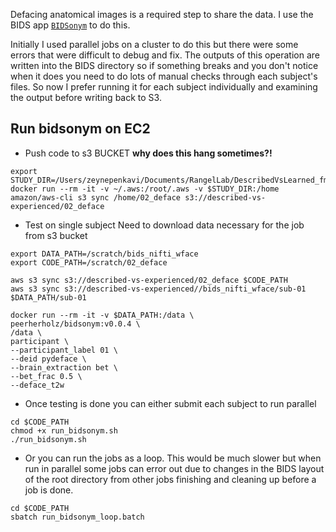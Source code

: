 

Defacing anatomical images is a required step to share the data. I use the BIDS app [`BIDSonym`](https://github.com/PeerHerholz/BIDSonym) to do this.   

Initially I used parallel jobs on a cluster to do this but there were some errors that were difficult to debug and fix. The outputs of this operation are written into the BIDS directory so if something breaks and you don't notice when it does you need to do lots of manual checks through each subject's files. So now I prefer running it for each subject individually and examining the output before writing back to S3.

## Run bidsonym on EC2

- Push code to s3 BUCKET **why does this hang sometimes?!**
```
export STUDY_DIR=/Users/zeynepenkavi/Documents/RangelLab/DescribedVsLearned_fmri/preproc
docker run --rm -it -v ~/.aws:/root/.aws -v $STUDY_DIR:/home amazon/aws-cli s3 sync /home/02_deface s3://described-vs-experienced/02_deface
```

- Test on single subject Need to download data necessary for the job from s3 bucket
```
export DATA_PATH=/scratch/bids_nifti_wface
export CODE_PATH=/scratch/02_deface

aws s3 sync s3://described-vs-experienced/02_deface $CODE_PATH
aws s3 sync s3://described-vs-experienced//bids_nifti_wface/sub-01 $DATA_PATH/sub-01

docker run --rm -it -v $DATA_PATH:/data \
peerherholz/bidsonym:v0.0.4 \
/data \
participant \
--participant_label 01 \
--deid pydeface \
--brain_extraction bet \
--bet_frac 0.5 \
--deface_t2w
```

- Once testing is done you can either submit each subject to run parallel
```
cd $CODE_PATH
chmod +x run_bidsonym.sh
./run_bidsonym.sh
```

- Or you can run the jobs as a loop. This would be much slower but when run in parallel some jobs can error out due to changes in the BIDS layout of the root directory from other jobs finishing and cleaning up before a job is done.
```
cd $CODE_PATH
sbatch run_bidsonym_loop.batch
```
